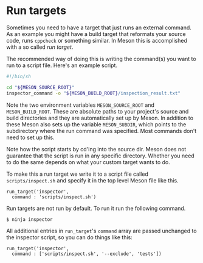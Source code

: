 # Run targets

Sometimes you need to have a target that just runs an external command. As an example you might have a build target that reformats your source code, runs `cppcheck` or something similar. In Meson this is accomplished with a so called *run target*.

The recommended way of doing this is writing the command(s) you want to run to a script file. Here's an example script.

```bash
#!/bin/sh

cd "${MESON_SOURCE_ROOT}"
inspector_command -o "${MESON_BUILD_ROOT}/inspection_result.txt"
```

Note the two environment variables `MESON_SOURCE_ROOT` and `MESON_BUILD_ROOT`. These are absolute paths to your project's source and build directories and they are automatically set up by Meson. In addition to these Meson also sets up the variable `MESON_SUBDIR`, which points to the subdirectory where the run command was specified. Most commands don't need to set up this.

Note how the script starts by cd'ing into the source dir. Meson does not guarantee that the script is run in any specific directory. Whether you need to do the same depends on what your custom target wants to do.

To make this a run target we write it to a script file called `scripts/inspect.sh` and specify it in the top level Meson file like this.

```meson
run_target('inspector',
  command : 'scripts/inspect.sh')
```

Run targets are not run by default. To run it run the following command.

```console
$ ninja inspector
```

All additional entries in `run_target`'s `command` array are passed unchanged to the inspector script, so you can do things like this:

```meson
run_target('inspector',
  command : ['scripts/inspect.sh', '--exclude', 'tests'])
```
